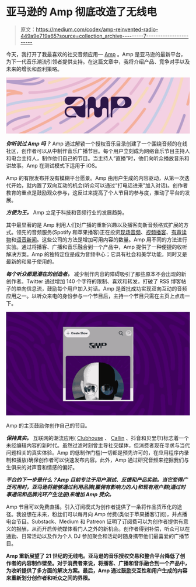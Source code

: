 # 亚马逊的 Amp 彻底改造了无线电

> 原文：<https://medium.com/codex/amp-reinvented-radio-449a9e719a65?source=collection_archive---------7----------------------->

今天，我打开了我最喜欢的社交音频应用— [Amp](https://www.onamp.com/) 。Amp 是亚马逊的最新平台，为下一代音乐潮流引领者提供支持。在这篇文章中，我将介绍产品、竞争对手以及未来的增长和盈利策略。

![](img/24afa61ebed7f10dbffeff01589d69c3.png)

***你听说过 Amp 吗？*** Amp 通过解锁一个授权音乐目录创建了一个围绕音频的在线社区，创作者可以从中制作音乐广播节目。每个用户立刻成为网络音乐节目主持人和电台主持人，制作他们自己的节目。当主持人“直播”时，他们向听众播放音乐和讲故事。Amp 在测试模式下适用于 iOS。

Amp 的有限发布并没有模糊平台愿景。Amp 由用户生成的内容驱动，从第一次迭代开始，就内置了双向互动的机会(听众可以通过“打电话进来”加入对话)。创作者教育的重点是鼓励观众参与，这反过来提高了个人节目的参与度，推动了平台的发展。

***方便为王。*** Amp 立足于科技和音频行业的发展趋势。

其中最显著的是 Amp 利用人们对广播的重新兴趣以及播客向新音频格式扩展的方式。领先的音频服务(Spotify 和苹果播客)正在投资[现场音频](https://www.spotify.com/us/live/)、[视频播客](https://podcasters.spotify.com/blog/video-podcasts)、[有声读物](https://investors.spotify.com/investor-day-2022/)和[语音新闻](https://investors.spotify.com/investor-day-2022/)。这些公司的方法是增加可用内容的数量。Amp 用不同的方法进行实验。通过将播客、广播和音乐融合到一个产品中，Amp 提供了一种便捷的收听解决方案。Amp 的独特定位是成为音频中心；它具有社会和美学功能，同时又是最新的和易于使用的。

***每个听众都是潜在的创造者。***
减少制作内容的障碍吸引了那些原本不会出现的新创作者。Twitter 通过增加 140 个字符的限制、喜欢和转发，打破了 RSS 博客帖子的单向信息流，鼓励每个用户加入对话。Amp 是首批成功实现双向互动的音频应用之一。以听众来电的身份参与一个节目后，主持一个节目只需在主页上点击一下。

![](img/b443e42b1b24dab30927261adfb567b8.png)

Amp 的主页鼓励你创作自己的节目。

***保持真实。*** 互联网的潮流应用( [Clubhouse](https://www.clubhouse.com/) 、 [Callin](https://www.callin.com/) 、抖音和贝里尔)标志着一个未经编辑内容的新时代。虽然过滤时刻曾主导社交媒体，但消费者现在寻求与当代问题相关的真实体验。Amp 的低制作门槛(一切都是预先许可的，在应用程序内录制和播放)确保创作者可以快速发布内容。此外，Amp 通过研究音频来挖掘我们与生俱来的对声音和情感的偏好。

***平台的下一步是什么？Amp 目前专注于用户测试、反馈和产品实验。当它变得广泛可用时，亚马逊将能够通过利用品牌(雇佣有影响力的人)和现有用户群(通过时事通讯和品牌光环产生注册)来增加 Amp 受众。***

Amp 节目可以免费直播。引入订阅模式为创作者提供了一条将作品货币化的途径。我设想在未来，粉丝们可以每月向 Amp 付费(类似于苹果播客订阅)，并点播电台节目。Substack、Medium 和 Patreon 证明了订阅费可以为创作者提供有意义的报酬，从而开启传统媒体看门人之外的新机会。创作者得到补偿，听众可以在通勤、日常活动以及作为个人 DJ 参加聚会和活动时随身携带他们最喜爱的广播节目。

**Amp 重新展望了 21 世纪的无线电。亚马逊的音乐授权交易和整合平台降低了创作者的内容制作壁垒。对于消费者来说，将播客、广播和音乐融合到一个产品中，为收听提供了多方面的解决方案。最后，Amp 通过鼓励交互性和用户生成的内容来重新划分创作者和听众之间的界限。**